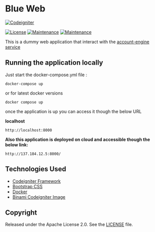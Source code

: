 # Blue Web

[![Codeigniter](https://img.shields.io/badge/Codeigniter-EF4223?style=for-the-badge&logo=codeigniter&logoColor=white)](https://codeigniter.com)


[![License](http://img.shields.io/:license-apache-blue.svg)](http://www.apache.org/licenses/LICENSE-2.0.html)
[![Maintenance](https://img.shields.io/badge/Maintained%3F-yes-green.svg)](https://GitHub.com/Naereen/StrapDown.js/graphs/commit-activity)
[![Maintenance](https://img.shields.io/badge/Docker-2CA5E0?style=for-the-badge&logo=docker&logoColor=white)](https://www.docker.com)


This is a dummy web application that interact with the [account-engine service](https://github.com/princebayan/account-engine)


## Running the application locally

Just start the docker-compose.yml file :
 
```shell
docker-compose up
```

or for latest docker versions

```shell
docker compose up
```

once the application is up you can access it though the below URL 

<b>localhost</b>

```
http://localhost:8000
```

<b>Also this application is deployed on cloud and accessible though the below link:</b>

```
http://137.184.12.5:8000/
```


## Technologies Used

- [Codeigniter Framework](https://codeigniter.com)
- [Bootstrap CSS](https://getbootstrap.com/)
- [Docker](https://www.docker.com)
- [Binami Codeigniter Image](https://github.com/bitnami/bitnami-docker-codeigniter)


## Copyright

Released under the Apache License 2.0. See the [LICENSE](https://github.com/princebayan/blue-web/blob/develop/LICENSE.txt) file.
